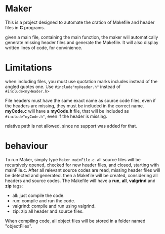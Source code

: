 # Maker

This is a project designed to automate the cration of Makefile and header files in **C** programs.

given a main file, containing the main function, the maker will automatically generate missing header files and generate the Makefile. It will also display written lines of code, for convinience.

# Limitations

when including files, you must use quotation marks includes instead of the angled quotes one. Use
` #include"myHeader.h" `
instead of
` #include<myHeader.h> `

File headers must have the same exact name as source code files, even if the headers are missing, they must be included in the correct name.  **myCode.c** will have a **myCode.h** file, that will be included as ` #include"myCode.h" `, even if the header is missing.

relative path is not allowed, since no support was added for that.

# behaviour

To run Maker, simply type ` Maker mainFile.c `. all source files will be recursively opened, checked for new header files, and closed, starting with mainFile.c. After all relevant source codes are read, missing header files will be detected and generated. then a Makefile will be created, considering all headers and source codes. The Makefile will have a **run**, **all**, **valgrind** and **zip** tags:

- all: just compile the code.
- run: compile and run the code.
- valgrind: compile and run using valgrind.
- zip: zip all header and source files.

When compiling code, all object files will be stored in a folder named "objectFiles".
